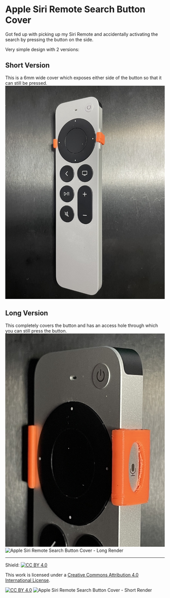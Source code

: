 # Apple Siri Remote Search Button Cover

Got fed up with picking up my Siri Remote and accidentally activating the search by pressing the button on the side.

Very simple design with 2 versions:

## Short Version
This is a 6mm wide cover which exposes either side of the button so that it can still be pressed.
![Apple Siri Remote Search Button Cover - Short](search_cover_short.jpg)

## Long Version
This completely covers the button and has an access hole through which you can still press the button.
![Apple Siri Remote Search Button Cover - Long](search_cover_long.jpg)
![Apple Siri Remote Search Button Cover - Long Render](search_cover_long.png)

---
Shield: [![CC BY 4.0][cc-by-shield]][cc-by]

This work is licensed under a
[Creative Commons Attribution 4.0 International License][cc-by].

[![CC BY 4.0][cc-by-image]][cc-by]
![Apple Siri Remote Search Button Cover - Short Render](search_cover_short.png)

[cc-by]: http://creativecommons.org/licenses/by/4.0/
[cc-by-image]: https://i.creativecommons.org/l/by/4.0/88x31.png
[cc-by-shield]: https://img.shields.io/badge/License-CC%20BY%204.0-lightgrey.svg
